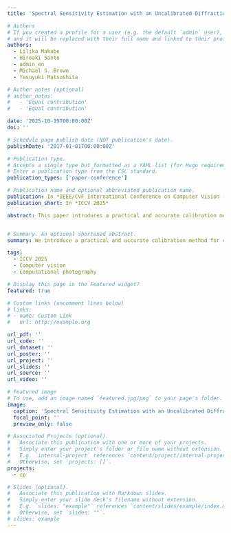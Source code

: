 ```yaml
---
title: 'Spectral Sensitivity Estimation with an Uncalibrated Diffraction Grating'

# Authors
# If you created a profile for a user (e.g. the default `admin` user), write the username (folder name) here
# and it will be replaced with their full name and linked to their profile.
authors:
  - Lilika Makabe
  - Hiroaki Santo
  - admin_en
  - Michael S. Brown
  - Yasuyuki Matsushita

# Author notes (optional)
# author_notes:
#   - 'Equal contribution'
#   - 'Equal contribution'

date: '2025-10-19T00:00:00Z'
doi: ''

# Schedule page publish date (NOT publication's date).
publishDate: '2017-01-01T00:00:00Z'

# Publication type.
# Accepts a single type but formatted as a YAML list (for Hugo requirements).
# Enter a publication type from the CSL standard.
publication_types: ['paper-conference']

# Publication name and optional abbreviated publication name.
publication: In *IEEE/CVF International Conference on Computer Vision (ICCV 2025)*
publication_short: In *ICCV 2025*

abstract: This paper introduces a practical and accurate calibration method for camera spectral sensitivity using a diffraction grating. Accurate calibration of camera spectral sensitivity is crucial for various computer vision tasks, including color correction, illumination estimation, and material analysis. Unlike existing approaches that require specialized narrow-band filters or reference targets with known spectral reflectances, our method only requires an uncalibrated diffraction grating sheet, readily available off-the-shelf. By capturing images of the direct illumination and its diffracted pattern through the grating sheet, our method estimates both the camera's spectral sensitivity and the diffraction grating parameters in a closed-form manner. Experiments on synthetic and real-world data demonstrate that our approach outperforms reference target-based methods, underscoring its effectiveness and practicality.


# Summary. An optional shortened abstract.
summary: We introduce a practical and accurate calibration method for camera spectral sensitivity using a diffraction grating.

tags:
  - ICCV 2025
  - Computer vision
  - Computational photography

# Display this page in the Featured widget?
featured: true

# Custom links (uncomment lines below)
# links:
# - name: Custom Link
#   url: http://example.org

url_pdf: ''
url_code: ''
url_dataset: ''
url_poster: ''
url_project: ''
url_slides: ''
url_source: ''
url_video: ''

# Featured image
# To use, add an image named `featured.jpg/png` to your page's folder.
image:
  caption: 'Spectral Sensitivity Estimation with an Uncalibrated Diffraction Grating'
  focal_point: ''
  preview_only: false

# Associated Projects (optional).
#   Associate this publication with one or more of your projects.
#   Simply enter your project's folder or file name without extension.
#   E.g. `internal-project` references `content/project/internal-project/index.md`.
#   Otherwise, set `projects: []`.
projects:
  - cp

# Slides (optional).
#   Associate this publication with Markdown slides.
#   Simply enter your slide deck's filename without extension.
#   E.g. `slides: "example"` references `content/slides/example/index.md`.
#   Otherwise, set `slides: ""`.
# slides: example
---
```


<!-- {{% callout note %}}
Click the _Cite_ button above to demo the feature to enable visitors to import publication metadata into their reference management software.
{{% /callout %}}

{{% callout note %}}
Create your slides in Markdown - click the _Slides_ button to check out the example.
{{% /callout %}}

Add the publication's **full text** or **supplementary notes** here. You can use rich formatting such as including [code, math, and images](https://docs.hugoblox.com/content/writing-markdown-latex/). -->
